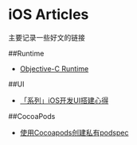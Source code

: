 # iOS Articles

主要记录一些好文的链接

##Runtime

* [Objective-C Runtime](http://yulingtianxia.com/blog/2014/11/05/objective-c-runtime/)

##UI

* [「系列」iOS开发UI搭建心得](http://lvwenhan.com/ios/452.html)

##CocoaPods

* [使用Cocoapods创建私有podspec](http://blog.wtlucky.com/blog/2015/02/26/create-private-podspec/)


